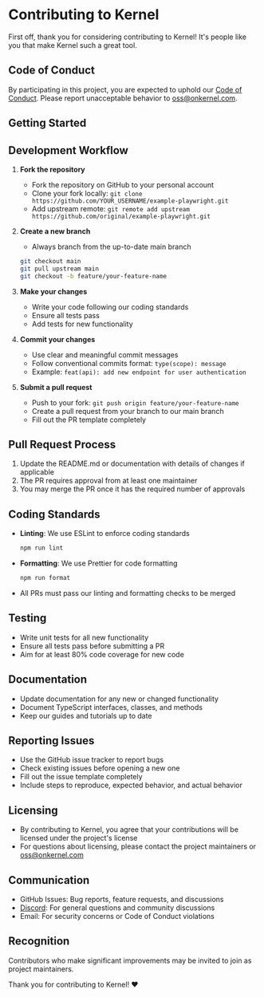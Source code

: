# Contributing to Kernel

First off, thank you for considering contributing to Kernel! It's people like you that make Kernel such a great tool.

## Code of Conduct

By participating in this project, you are expected to uphold our [Code of Conduct](./CODE_OF_CONDUCT.md). Please report unacceptable behavior to <oss@onkernel.com>.

## Getting Started

## Development Workflow

1. **Fork the repository**
   - Fork the repository on GitHub to your personal account
   - Clone your fork locally: `git clone https://github.com/YOUR_USERNAME/example-playwright.git`
   - Add upstream remote: `git remote add upstream https://github.com/original/example-playwright.git`

2. **Create a new branch**
   - Always branch from the up-to-date main branch
   ```bash
   git checkout main
   git pull upstream main
   git checkout -b feature/your-feature-name
   ```

3. **Make your changes**
   - Write your code following our coding standards
   - Ensure all tests pass
   - Add tests for new functionality

4. **Commit your changes**
   - Use clear and meaningful commit messages
   - Follow conventional commits format: `type(scope): message`
   - Example: `feat(api): add new endpoint for user authentication`

5. **Submit a pull request**
   - Push to your fork: `git push origin feature/your-feature-name`
   - Create a pull request from your branch to our main branch
   - Fill out the PR template completely

## Pull Request Process

1. Update the README.md or documentation with details of changes if applicable
2. The PR requires approval from at least one maintainer
3. You may merge the PR once it has the required number of approvals

## Coding Standards

- **Linting**: We use ESLint to enforce coding standards
  ```bash
  npm run lint
  ```
- **Formatting**: We use Prettier for code formatting
  ```bash
  npm run format
  ```
- All PRs must pass our linting and formatting checks to be merged

## Testing

- Write unit tests for all new functionality
- Ensure all tests pass before submitting a PR
- Aim for at least 80% code coverage for new code

## Documentation

- Update documentation for any new or changed functionality
- Document TypeScript interfaces, classes, and methods
- Keep our guides and tutorials up to date

## Reporting Issues

- Use the GitHub issue tracker to report bugs
- Check existing issues before opening a new one
- Fill out the issue template completely
- Include steps to reproduce, expected behavior, and actual behavior

## Licensing

- By contributing to Kernel, you agree that your contributions will be licensed under the project's license
- For questions about licensing, please contact the project maintainers or <oss@onkernel.com>

## Communication

- GitHub Issues: Bug reports, feature requests, and discussions
- [Discord](https://discord.gg/Q6WPxeaj): For general questions and community discussions
- Email: For security concerns or Code of Conduct violations

## Recognition

Contributors who make significant improvements may be invited to join as project maintainers.

Thank you for contributing to Kernel! ❤️
